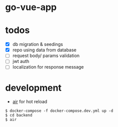 # go-vue-app

# todos

- [x] db migration & seedings
- [x] repo using data from database
- [ ] request body/ params validation
- [ ] jwt auth 
- [ ] localization for response message

# development

- [air](https://github.com/cosmtrek/air) for hot reload

```shell
$ docker-compose -f docker-compose.dev.yml up -d
$ cd backend
$ air
```
